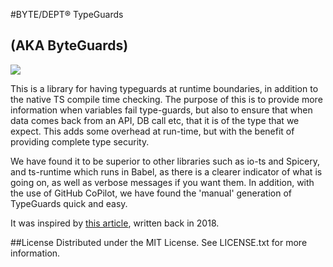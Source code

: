 #BYTE/DEPT® TypeGuards
## (AKA ByteGuards)

![](https://img.shields.io/badge/Coverage-88%25-83A603.svg?prefix=$statements$)

This is a library for having typeguards at runtime boundaries, in addition to the native TS compile time checking. The purpose of this is to provide more information when variables fail type-guards, but also to ensure that when data comes back from an API, DB call etc, that it is of the type that we expect. This adds some overhead at run-time, but with the benefit of providing complete type security.

We have found it to be superior to other libraries such as io-ts and Spicery, and ts-runtime which runs in Babel, as there is a clearer indicator of what is going on, as well as verbose messages if you want them. In addition, with the use of GitHub CoPilot, we have found the 'manual' generation of TypeGuards quick and easy.

It was inspired by [this article](https://web.archive.org/web/20190204094636/https://lorefnon.tech/2018/03/25/typescript-and-validations-at-runtime-boundaries/), written back in 2018.

##License
Distributed under the MIT License. See LICENSE.txt for more information.
